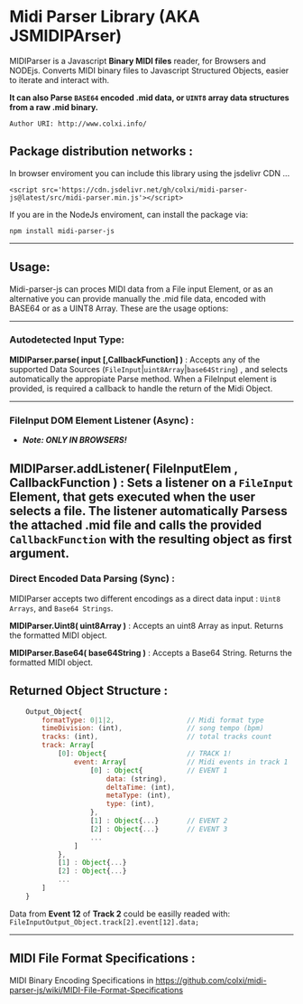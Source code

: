 # Midi Parser Library (AKA JSMIDIPArser)
MIDIParser is a Javascript **Binary MIDI files** reader, for Browsers and NODEjs. Converts MIDI binary files to Javascript Structured Objects, easier to iterate and interact with.

**It can also Parse ```BASE64``` encoded .mid data, or ```UINT8``` array data structures from a raw **.mid** binary.**

	Author URI: http://www.colxi.info/

## Package distribution networks :

In browser enviroment you can include this library using the jsdelivr CDN ...

```<script src='https://cdn.jsdelivr.net/gh/colxi/midi-parser-js@latest/src/midi-parser.min.js'></script>```

If you are in the NodeJs enviroment, can install the package via:

```npm install midi-parser-js```

---

## Usage:

Midi-parser-js can proces MIDI data from a File input Element, or as an alternative you can provide manually the .mid file data, encoded with BASE64 or as a UINT8 Array. These are the usage options:

---
### Autodetected Input Type:
**MIDIParser.parse( input [,CallbackFunction] )** : Accepts any of the supported Data Sources (```FileInput```|```uint8Array```|```base64String```) , and selects automatically the appropiate Parse method. When a FileInput element is provided, is required a callback to handle the return of the Midi Object.

---

### FileInput DOM Element Listener (Async) :
* **_Note: ONLY IN BROWSERS!_**

**MIDIParser.addListener( FileInputElem , CallbackFunction )** :
Sets a listener on a ```FileInput``` Element,  that gets executed when the user selects a file. The listener automatically Parsess the attached **.mid** file and calls the provided ```CallbackFunction``` with the resulting object as first argument.
---
### Direct Encoded Data Parsing  (Sync) :

MIDIParser accepts two different encodings as a direct data input : ```Uint8 Arrays```, and ```Base64 Strings```.

**MIDIParser.Uint8( uint8Array )** : Accepts an uint8 Array as input. Returns the formatted MIDI object.

**MIDIParser.Base64( base64String )** : Accepts a  Base64 String. Returns the formatted MIDI object.


## Returned Object Structure :


```javascript
	Output_Object{
		formatType: 0|1|2, 					// Midi format type
		timeDivision: (int),				// song tempo (bpm)
		tracks: (int), 						// total tracks count
		track: Array[
			[0]: Object{					// TRACK 1!
				event: Array[				// Midi events in track 1
					[0] : Object{			// EVENT 1
						data: (string),
						deltaTime: (int),
						metaType: (int),
						type: (int),
					},
					[1] : Object{...}		// EVENT 2
					[2] : Object{...}		// EVENT 3
					...
				]
			},
			[1] : Object{...}
			[2] : Object{...}
			...
		]
	}
```
Data from **Event 12** of **Track 2** could be easilly readed with:
```FileInputOutput_Object.track[2].event[12].data;```

---
## MIDI File Format Specifications :

MIDI Binary Encoding Specifications in https://github.com/colxi/midi-parser-js/wiki/MIDI-File-Format-Specifications

